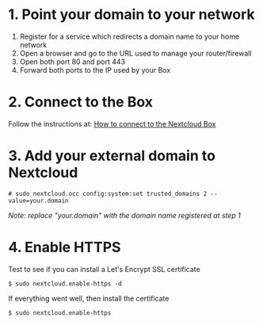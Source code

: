 # 1. Point your domain to your network

1. Register for a service which redirects a domain name to your home network
1. Open a browser and go to the URL used to manage your router/firewall
1. Open both port 80 and port 443
1. Forward both ports to the IP used by your Box

# 2. Connect to the Box

Follow the instructions at: [How to connect to the Nextcloud Box](How-to-connect-to-the-Nextcloud-Box)

# 3. Add your external domain to Nextcloud

`# sudo nextcloud.occ config:system:set trusted_domains 2
--value=your.domain`

*Note: replace "your.domain" with the domain name registered at step 1*

# 4. Enable HTTPS

Test to see if you can install a Let's Encrypt SSL certificate

`$ sudo nextcloud.enable-https -d`

If everything went well, then install the certificate

`$ sudo nextcloud.enable-https`
